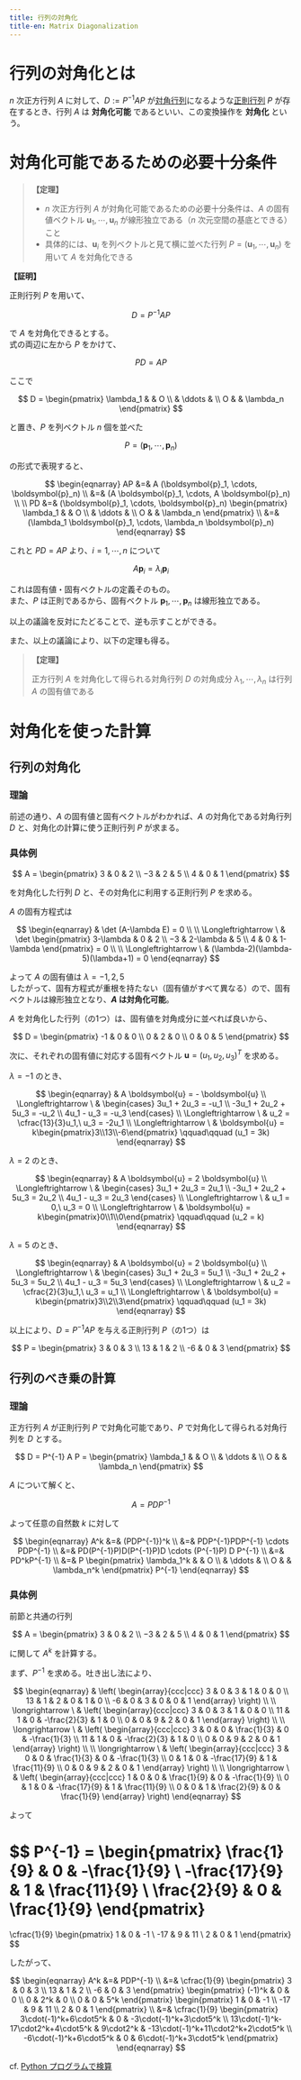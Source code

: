 ```yaml
---
title: 行列の対角化
title-en: Matrix Diagonalization
---
```


# 行列の対角化とは

$n$ 次正方行列 $A$ に対して、$D := P^{-1}AP$ が[対角行列](special-matrix/diagonal-matrix.md)になるような[正則行列](special-matrix/regular-matrix.md) $P$ が存在するとき、行列 $A$ は **対角化可能** であるといい、この変換操作を **対角化** という。

# 対角化可能であるための必要十分条件

> **【定理】**
> 
> - $n$ 次正方行列 $A$ が対角化可能であるための必要十分条件は、$A$ の固有値ベクトル $\boldsymbol{u}_1, \cdots, \boldsymbol{u}_n$ が線形独立である（$n$ 次元空間の基底とできる）こと
> - 具体的には、$\boldsymbol{u}_i$ を列ベクトルと見て横に並べた行列 $P = (\boldsymbol{u}_1, \cdots, \boldsymbol{u}_n)$ を用いて $A$ を対角化できる

**【証明】**

正則行列 $P$ を用いて、

$$
D = P^{-1} A P
$$

で $A$ を対角化できるとする。  
式の両辺に左から $P$ をかけて、

$$
PD = AP
$$

ここで

$$
D = \begin{pmatrix}
	\lambda_1 & & O \\
	& \ddots & \\
	O & & \lambda_n
\end{pmatrix}
$$

と置き、$P$ を列ベクトル $n$ 個を並べた

$$P = (\boldsymbol{p}_1, \cdots, \boldsymbol{p}_n)$$

の形式で表現すると、

$$
\begin{eqnarray}
	AP &=& A (\boldsymbol{p}_1, \cdots, \boldsymbol{p}_n)
	\\ &=&
	(A \boldsymbol{p}_1, \cdots, A \boldsymbol{p}_n)
	\\ \\
	PD &=&
	(\boldsymbol{p}_1, \cdots, \boldsymbol{p}_n)
	\begin{pmatrix}
		\lambda_1 & & O \\
		& \ddots & \\
		O & & \lambda_n
	\end{pmatrix}
	\\ &=&
	(\lambda_1 \boldsymbol{p}_1, \cdots, \lambda_n \boldsymbol{p}_n)
\end{eqnarray}
$$

これと $PD=AP$ より、$i=1,\cdots,n$ について

$$A\boldsymbol{p}_i = \lambda_i \boldsymbol{p}_i$$

これは固有値・固有ベクトルの定義そのもの。  
また、$P$ は正則であるから、固有ベクトル $\boldsymbol{p}_1, \cdots, \boldsymbol{p}_n$ は線形独立である。

以上の議論を反対にたどることで、逆も示すことができる。

また、以上の議論により、以下の定理も得る。

> **【定理】**
> 
> 正方行列 $A$ を対角化して得られる対角行列 $D$ の対角成分 $\lambda_1, \cdots, \lambda_n$ は行列 $A$ の固有値である


# 対角化を使った計算

## 行列の対角化

### 理論

前述の通り、$A$ の固有値と固有ベクトルがわかれば、$A$ の対角化である対角行列 $D$ と、対角化の計算に使う正則行列 $P$ が求まる。

### 具体例

$$
A = \begin{pmatrix}
	3 & 0 & 2 \\
	−3 & 2 & 5 \\
	4 & 0 & 1
\end{pmatrix}
$$

を対角化した行列 $D$ と、その対角化に利用する正則行列 $P$ を求める。

$A$ の固有方程式は

$$
\begin{eqnarray}
	& \det (A-\lambda E) = 0
	\\ \\ \Longleftrightarrow \ &
	\det \begin{pmatrix}
		3-\lambda & 0 & 2 \\
		−3 & 2-\lambda & 5 \\
		4 & 0 & 1-\lambda
	\end{pmatrix}
	= 0
	\\ \\ \Longleftrightarrow \ &
	(\lambda-2)(\lambda-5)(\lambda+1) = 0
\end{eqnarray}
$$

よって $A$ の固有値は $\lambda = -1, 2, 5$  
したがって、固有方程式が重根を持たない（固有値がすべて異なる）ので、固有ベクトルは線形独立となり、**$A$ は対角化可能**。

$A$ を対角化した行列（の1つ）は、固有値を対角成分に並べれば良いから、

$$
D = \begin{pmatrix}
	-1 & 0 & 0 \\
	0 & 2 & 0 \\
	0 & 0 & 5
\end{pmatrix}
$$

次に、それぞれの固有値に対応する固有ベクトル $\boldsymbol{u} = (u_1, u_2, u_3)^T$ を求める。

$\lambda=-1$ のとき、

$$
\begin{eqnarray}
	& A \boldsymbol{u} = - \boldsymbol{u}
	\\ \Longleftrightarrow \ &
	\begin{cases}
		3u_1 + 2u_3 = -u_1 \\
		-3u_1 + 2u_2 + 5u_3 = -u_2 \\
		4u_1 - u_3 = -u_3
	\end{cases}
	\\ \Longleftrightarrow \ &
	u_2 = \cfrac{13}{3}u_1,\ u_3 = -2u_1
	\\ \Longleftrightarrow \ &
	\boldsymbol{u} = k\begin{pmatrix}3\\13\\-6\end{pmatrix}
	\qquad\qquad (u_1 = 3k)
\end{eqnarray}
$$

$\lambda=2$ のとき、

$$
\begin{eqnarray}
	& A \boldsymbol{u} = 2 \boldsymbol{u}
	\\ \Longleftrightarrow \ &
	\begin{cases}
		3u_1 + 2u_3 = 2u_1 \\
		-3u_1 + 2u_2 + 5u_3 = 2u_2 \\
		4u_1 - u_3 = 2u_3
	\end{cases}
	\\ \Longleftrightarrow \ &
	u_1 = 0,\ u_3 = 0
	\\ \Longleftrightarrow \ &
	\boldsymbol{u} = k\begin{pmatrix}0\\1\\0\end{pmatrix}
	\qquad\qquad (u_2 = k)
\end{eqnarray}
$$

$\lambda=5$ のとき、

$$
\begin{eqnarray}
	& A \boldsymbol{u} = 2 \boldsymbol{u}
	\\ \Longleftrightarrow \ &
	\begin{cases}
		3u_1 + 2u_3 = 5u_1 \\
		-3u_1 + 2u_2 + 5u_3 = 5u_2 \\
		4u_1 - u_3 = 5u_3
	\end{cases}
	\\ \Longleftrightarrow \ &
	u_2 = \cfrac{2}{3}u_1,\ u_3 = u_1
	\\ \Longleftrightarrow \ &
	\boldsymbol{u} = k\begin{pmatrix}3\\2\\3\end{pmatrix}
	\qquad\qquad (u_1 = 3k)
\end{eqnarray}
$$

以上により、$D = P^{-1}AP$ を与える正則行列 $P$（の1つ）は

$$
P = \begin{pmatrix}
	3 & 0 & 3 \\
	13 & 1 & 2 \\
	-6 & 0 & 3
\end{pmatrix}
$$


## 行列のべき乗の計算

### 理論

正方行列 $A$ が正則行列 $P$ で対角化可能であり、$P$ で対角化して得られる対角行列を $D$ とする。

$$
D = P^{-1} A P = \begin{pmatrix}
	\lambda_1 & & O \\
	& \ddots & \\
	O & & \lambda_n
\end{pmatrix}
$$

$A$ について解くと、

$$A = PDP^{-1}$$

よって任意の自然数 $k$ に対して

$$
\begin{eqnarray}
	A^k &=& (PDP^{-1})^k
	\\ &=&
	PDP^{-1}PDP^{-1} \cdots PDP^{-1}
	\\ &=&
	PD(P^{-1}P)D(P^{-1}P)D \cdots (P^{-1}P) D P^{-1}
	\\ &=&
	PD^kP^{-1}
	\\ &=&
	P
	\begin{pmatrix}
		\lambda_1^k & & O \\
		& \ddots & \\
		O & & \lambda_n^k
	\end{pmatrix}
	P^{-1}
\end{eqnarray}
$$

### 具体例

前節と共通の行列

$$
A = \begin{pmatrix}
	3 & 0 & 2 \\
	−3 & 2 & 5 \\
	4 & 0 & 1
\end{pmatrix}
$$

に関して $A^k$ を計算する。  

まず、$P^{-1}$ を求める。吐き出し法により、

$$
\begin{eqnarray}
	& \left( \begin{array}{ccc|ccc}
		3 & 0 & 3 & 1 & 0 & 0 \\
		13 & 1 & 2 & 0 & 1 & 0 \\
		-6 & 0 & 3 & 0 & 0 & 1
	\end{array} \right)
	\\ \\ \longrightarrow \ &
	\left( \begin{array}{ccc|ccc}
		3 & 0 & 3 & 1 & 0 & 0 \\
		11 & 1 & 0 & -\frac{2}{3} & 1 & 0 \\
		0 & 0 & 9 & 2 & 0 & 1
	\end{array} \right)
	\\ \\ \longrightarrow \ &
	\left( \begin{array}{ccc|ccc}
		3 & 0 & 0 & \frac{1}{3} & 0 & -\frac{1}{3} \\
		11 & 1 & 0 & -\frac{2}{3} & 1 & 0 \\
		0 & 0 & 9 & 2 & 0 & 1
	\end{array} \right)
	\\ \\ \longrightarrow \ &
	\left( \begin{array}{ccc|ccc}
		3 & 0 & 0 & \frac{1}{3} & 0 & -\frac{1}{3} \\
		0 & 1 & 0 & -\frac{17}{9} & 1 & \frac{11}{9} \\
		0 & 0 & 9 & 2 & 0 & 1
	\end{array} \right)
	\\ \\ \longrightarrow \ &
	\left( \begin{array}{ccc|ccc}
		1 & 0 & 0 & \frac{1}{9} & 0 & -\frac{1}{9} \\
		0 & 1 & 0 & -\frac{17}{9} & 1 & \frac{11}{9} \\
		0 & 0 & 1 & \frac{2}{9} & 0 & \frac{1}{9}
	\end{array} \right)
\end{eqnarray}
$$

よって

$$
P^{-1} = \begin{pmatrix}
	\frac{1}{9} & 0 & -\frac{1}{9} \\
	-\frac{17}{9} & 1 & \frac{11}{9} \\
	\frac{2}{9} & 0 & \frac{1}{9}
\end{pmatrix}
=
\cfrac{1}{9}
\begin{pmatrix}
	1 & 0 & -1 \\
	-17 & 9 & 11 \\
	2 & 0 & 1
\end{pmatrix}
$$

したがって、

$$
\begin{eqnarray}
	A^k &=& PDP^{-1}
	\\ &=&
	\cfrac{1}{9}
	\begin{pmatrix}
		3 & 0 & 3 \\
		13 & 1 & 2 \\
		-6 & 0 & 3
	\end{pmatrix}
	\begin{pmatrix}
		(-1)^k & 0 & 0 \\
		0 & 2^k & 0 \\
		0 & 0 & 5^k
	\end{pmatrix}
	\begin{pmatrix}
		1 & 0 & -1 \\
		-17 & 9 & 11 \\
		2 & 0 & 1
	\end{pmatrix}
	\\ &=&
	\cfrac{1}{9}
	\begin{pmatrix}
		3\cdot(-1)^k+6\cdot5^k & 0 & -3\cdot(-1)^k+3\cdot5^k \\
		13\cdot(-1)^k-17\cdot2^k+4\cdot5^k & 9\cdot2^k & -13\cdot(-1)^k+11\cdot2^k+2\cdot5^k \\
		-6\cdot(-1)^k+6\cdot5^k & 0 & 6\cdot(-1)^k+3\cdot5^k
	\end{pmatrix}
\end{eqnarray}
$$

cf. [Python プログラムで検算](https://gist.github.com/hkawabata/dc3fde3a6b0ebc3de3f5b7f01e00a6e4)
